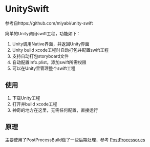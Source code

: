 # UnitySwift

参考自https://github.com/miyabi/unity-swift

简单的Unity调用swift工程，功能如下：
1. Unity调用Native界面，并返回Unity界面
2. Unity build xcode工程时自动打包并配置swift工程
3. 支持自动打包storyboard文件
4. 自动配置Info.plist，添加swift所需权限
5. 可以在Unity里管理整个swift工程

## 使用
1. 下载Unity工程
2. 打开并build xcode工程
3. 神奇的地方在这里，无需任何配置，直接运行

## 原理
主要使用了PostProcessBuild做了一些后期处理，参考 [PostProcessor.cs](./UnitySwift/Assets/UnitySwift/Editor/PostProcessor.cs)
